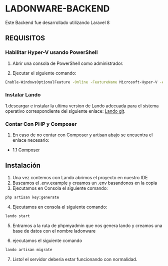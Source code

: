 # LADONWARE-BACKEND

Este Backend fue desarrollado utilizando Laravel 8

## REQUISITOS
### Habilitar Hyper-V usando PowerShell

1. Abrir una consola de PowerShell como administrador.

2. Ejecutar el siguiente comando:

```bash
Enable-WindowsOptionalFeature -Online -FeatureName Microsoft-Hyper-V -All
```

### Instalar Lando

1.descargar e instalar la ultima version de Lando adecuada para el sistema operativo correspondiente del siguiente enlace:
[Lando git](https://github.com/lando/lando/releases).

### Contar Con PHP y Composer 

1. En caso de no contar con Composer y artisan abajo se encuentra el enlace necesario:
- 1.1 [Composer](https://getcomposer.org/download/)


## Instalación

1. Una vez contemos con Lando abrimos el proyecto en nuestro IDE
2. Buscamos el .env.example y creamos un .env basandonos en la copia
3. Ejecutamos en Consola el siguiente comando:

```bash
php artisan key:generate
```

4. Ejecutamos en consola el siguiente comando:

```bash
lando start
```

5. Entramos a la ruta de phpmyadmin que nos genera lando y creamos una base de datos con el nombre ladonware

6. ejecutamos el siguiente comando

```bash
lando artisan migrate
```

7. Listo! el servidor deberia estar funcionando con normalidad.

